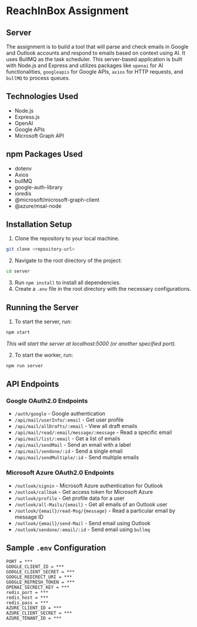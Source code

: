 
# ReachInBox Assignment

## Server
The assignment is to build a tool that will parse and check emails in Google and Outlook accounts and respond to emails based on context using AI. It uses BullMQ as the task scheduler. This server-based application is built with Node.js and Express and utilizes packages like `openai` for AI functionalities, `googleapis` for Google APIs, `axios` for HTTP requests, and `bullMQ` to process queues.

## Technologies Used
- Node.js
- Express.js
- OpenAI
- Google APIs
- Microsoft Graph API

## npm Packages Used
- dotenv
- Axios
- bullMQ
- google-auth-library
- ioredis
- @microsoft/microsoft-graph-client
- @azure/msal-node

## Installation Setup
1. Clone the repository to your local machine.
```bash
git clone <repository-url>
```
2. Navigate to the root directory of the project:
```bash 
cd server
```
3. Run `npm install` to install all dependencies.
4. Create a `.env` file in the root directory with the necessary configurations.

## Running the Server
1. To start the server, run:
```bash
npm start
```
*This will start the server at localhost:5000 (or another specified port).*

2. To start the worker, run:
```bash
npm run server
```

## API Endpoints

### Google OAuth2.0 Endpoints
- `/auth/google` - Google authentication
- `/api/mail/userInfo/:email` - Get user profile
- `/api/mail/allDrafts/:email` - View all draft emails
- `/api/mail/read/:email/message/:message` - Read a specific email
- `/api/mail/list/:email` - Get a list of emails
- `/api/mail/sendMail` - Send an email with a label
- `/api/mail/sendone/:id` - Send a single email
- `/api/mail/sendMultiple/:id` - Send multiple emails

### Microsoft Azure OAuth2.0 Endpoints
- `/outlook/signin` - Microsoft Azure authentication for Outlook
- `/outlook/callbak` - Get access token for Microsoft Azure
- `/outlook/profile` - Get profile data for a user
- `/outlook/all-Mails/{email}` - Get all emails of an Outlook user
- `/outlook/{email}/read-Msg/{message}` - Read a particular email by message ID
- `/outlook/{email}/send-Mail` - Send email using Outlook
- `/outlook/sendone/:email/:id` - Send email using `bullmq`

## Sample `.env` Configuration
```
PORT = ***
GOOGLE_CLIENT_ID = ***
GOOGLE_CLIENT_SECRET = ***
GOOGLE_REDIRECT_URI = ***
GOOGLE_REFRESH_TOKEN = ***
OPENAI_SECRECT_KEY = ***
redis_port = ***
redis_host = ***
redis_pass = ***
AZURE_CLIENT_ID = ***
AZURE_CLIENT_SECRET = *** 
AZURE_TENANT_ID = ***
```
